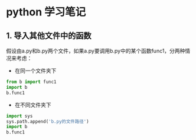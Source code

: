 # python 学习笔记

## 1. 导入其他文件中的函数
假设由a.py和b.py两个文件，如果a.py要调用b.py中的某个函数func1，分两种情况来考虑：  
* 在同一个文件夹下
```python
from b import func1
import b
b.func1
```
* 在不同文件夹下
```python
import sys
sys.path.append('b.py的文件路径')
import b
b.func1
```

